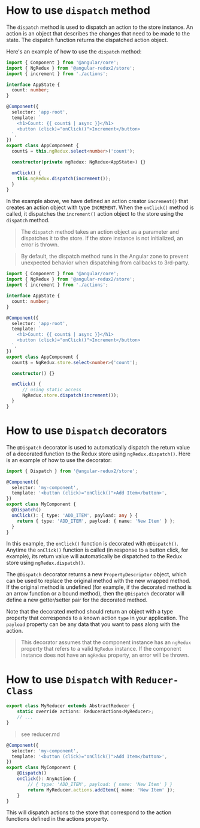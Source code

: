 # How to use `dispatch` method
The `dispatch` method is used to dispatch an action to the store instance.
An action is an object that describes the changes that need to be made to the state.
The dispatch function returns the dispatched action object.

Here's an example of how to use the `dispatch` method:
```typescript
import { Component } from '@angular/core';
import { NgRedux } from '@angular-redux2/store';
import { increment } from './actions';

interface AppState {
  count: number;
}

@Component({
  selector: 'app-root',
  template: `
    <h1>Count: {{ count$ | async }}</h1>
    <button (click)="onClick()">Increment</button>
  `,
})
export class AppComponent {
  count$ = this.ngRedux.select<number>('count');

  constructor(private ngRedux: NgRedux<AppState>) {}

  onClick() {
    this.ngRedux.dispatch(increment());
  }
}
```

In the example above, we have defined an action creator `increment()` that creates an action object with type `INCREMENT`.
When the `onClick()` method is called, it dispatches the `increment()` action object to the store using the `dispatch` method.

> The `dispatch` method takes an action object as a parameter and dispatches it to the store.
> If the store instance is not initialized, an error is thrown.

> By default, the dispatch method runs in the Angular zone to prevent unexpected behavior when dispatching from callbacks to 3rd-party.

```typescript
import { Component } from '@angular/core';
import { NgRedux } from '@angular-redux2/store';
import { increment } from './actions';

interface AppState {
  count: number;
}

@Component({
  selector: 'app-root',
  template: `
    <h1>Count: {{ count$ | async }}</h1>
    <button (click)="onClick()">Increment</button>
  `,
})
export class AppComponent {
  count$ = NgRedux.store.select<number>('count');

  constructor() {}

  onClick() {
      // using static access 
      NgRedux.store.dispatch(increment());
  }
}
```

# How to use `Dispatch` decorators
The `@Dispatch` decorator is used to automatically dispatch the return value of a decorated function to the Redux store using `ngRedux.dispatch()`.
Here is an example of how to use the decorator:
```typescript
import { Dispatch } from '@angular-redux2/store';

@Component({
  selector: 'my-component',
  template: '<button (click)="onClick()">Add Item</button>',
})
export class MyComponent {
  @Dispatch()
  onClick(): { type: 'ADD_ITEM', payload: any } {
    return { type: 'ADD_ITEM', payload: { name: 'New Item' } };
  }
}
```
In this example, the `onClick()` function is decorated with `@Dispatch()`.
Anytime the `onClick()` function is called (in response to a button click, for example), 
its return value will automatically be dispatched to the Redux store using `ngRedux.dispatch()`.

The `@Dispatch` decorator returns a new `PropertyDescriptor` object, which can be used to replace the original method with the new wrapped method.
If the original method is undefined (for example, if the decorated method is an arrow function or a bound method),
then the `@Dispatch` decorator will define a new getter/setter pair for the decorated method.

Note that the decorated method should return an object with a type property that corresponds to a known action `type` in your application.
The `payload` property can be any data that you want to pass along with the action.

> This decorator assumes that the component instance has an `ngRedux` property that refers to a valid `NgRedux` instance.
> If the component instance does not have an `ngRedux` property, an error will be thrown.

# How to use `Dispatch` with `Reducer-Class`

```typescript
export class MyReducer extends AbstractReducer {
    static override actions: ReducerActions<MyReducer>;
    // ...
}
```
> see reducer.md

```typescript
@Component({
  selector: 'my-component',
  template: '<button (click)="onClick()">Add Item</button>',
})
export class MyComponent {
    @Dispatch()
    onClick(): AnyAction {
        // { type: 'ADD_ITEM', payload: { name: 'New Item' } }
        return MyReducer.actions.addItem({ name: 'New Item' });
    }
}
```
This will dispatch actions to the store that correspond to the action functions defined in the actions property.
